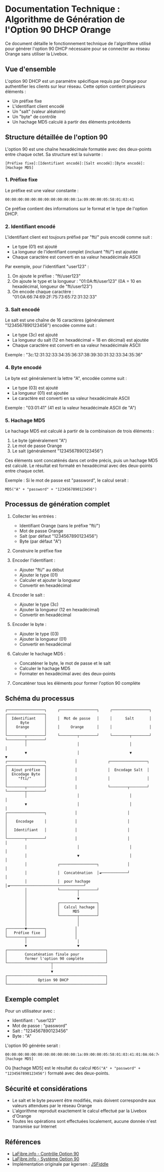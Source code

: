 # Documentation Technique : Algorithme de Génération de l'Option 90 DHCP Orange

Ce document détaille le fonctionnement technique de l'algorithme utilisé pour générer l'option 90 DHCP nécessaire pour se connecter au réseau Orange sans utiliser la Livebox.

## Vue d'ensemble

L'option 90 DHCP est un paramètre spécifique requis par Orange pour authentifier les clients sur leur réseau. Cette option contient plusieurs éléments :
- Un préfixe fixe
- L'identifiant client encodé
- Un "salt" (valeur aléatoire)
- Un "byte" de contrôle
- Un hachage MD5 calculé à partir des éléments précédents

## Structure détaillée de l'option 90

L'option 90 est une chaîne hexadécimale formatée avec des deux-points entre chaque octet. Sa structure est la suivante :

```
[Préfixe fixe]:[Identifiant encodé]:[Salt encodé]:[Byte encodé]:[Hachage MD5]
```

### 1. Préfixe fixe

Le préfixe est une valeur constante :
```
00:00:00:00:00:00:00:00:00:00:00:1a:09:00:00:05:58:01:03:41
```

Ce préfixe contient des informations sur le format et le type de l'option DHCP.

### 2. Identifiant encodé

L'identifiant client est toujours préfixé par "fti/" puis encodé comme suit :
- Le type (01) est ajouté
- La longueur de l'identifiant complet (incluant "fti/") est ajoutée
- Chaque caractère est converti en sa valeur hexadécimale ASCII

Par exemple, pour l'identifiant "user123" :
1. On ajoute le préfixe : "fti/user123"
2. On ajoute le type et la longueur : "01:0A:fti/user123" (0A = 10 en hexadécimal, longueur de "fti/user123")
3. On encode chaque caractère : "01:0A:66:74:69:2F:75:73:65:72:31:32:33"

### 3. Salt encodé

Le salt est une chaîne de 16 caractères (généralement "1234567890123456") encodée comme suit :
- Le type (3c) est ajouté
- La longueur du salt (12 en hexadécimal = 18 en décimal) est ajoutée
- Chaque caractère est converti en sa valeur hexadécimale ASCII

Exemple : "3c:12:31:32:33:34:35:36:37:38:39:30:31:32:33:34:35:36"

### 4. Byte encodé

Le byte est généralement la lettre "A", encodée comme suit :
- Le type (03) est ajouté
- La longueur (01) est ajoutée
- Le caractère est converti en sa valeur hexadécimale ASCII

Exemple : "03:01:41" (41 est la valeur hexadécimale ASCII de "A")

### 5. Hachage MD5

Le hachage MD5 est calculé à partir de la combinaison de trois éléments :
1. Le byte (généralement "A")
2. Le mot de passe Orange
3. Le salt (généralement "1234567890123456")

Ces éléments sont concaténés dans cet ordre précis, puis un hachage MD5 est calculé. Le résultat est formaté en hexadécimal avec des deux-points entre chaque octet.

Exemple : Si le mot de passe est "password", le calcul serait :
```
MD5("A" + "password" + "1234567890123456")
```

## Processus de génération complet

1. Collecter les entrées :
   - Identifiant Orange (sans le préfixe "fti/")
   - Mot de passe Orange
   - Salt (par défaut "1234567890123456")
   - Byte (par défaut "A")

2. Construire le préfixe fixe

3. Encoder l'identifiant :
   - Ajouter "fti/" au début
   - Ajouter le type (01)
   - Calculer et ajouter la longueur
   - Convertir en hexadécimal

4. Encoder le salt :
   - Ajouter le type (3c)
   - Ajouter la longueur (12 en hexadécimal)
   - Convertir en hexadécimal

5. Encoder le byte :
   - Ajouter le type (03)
   - Ajouter la longueur (01)
   - Convertir en hexadécimal

6. Calculer le hachage MD5 :
   - Concaténer le byte, le mot de passe et le salt
   - Calculer le hachage MD5
   - Formater en hexadécimal avec des deux-points

7. Concaténer tous les éléments pour former l'option 90 complète

## Schéma du processus

```
┌─────────────────┐     ┌─────────────────┐     ┌─────────────────┐     ┌─────────────────┐
│  Identifiant    │     │  Mot de passe   │     │      Salt       │     │      Byte       │
│    Orange       │     │     Orange      │     │                 │     │                 │
└────────┬────────┘     └────────┬────────┘     └────────┬────────┘     └────────┬────────┘
         │                       │                       │                       │
         ▼                       │                       ▼                       ▼
┌─────────────────┐             │              ┌─────────────────┐     ┌─────────────────┐
│  Ajout préfixe  │             │              │  Encodage Salt  │     │  Encodage Byte  │
│     "fti/"      │             │              │                 │     │                 │
└────────┬────────┘             │              └────────┬────────┘     └────────┬────────┘
         │                       │                       │                       │
         ▼                       │                       │                       │
┌─────────────────┐             │                       │                       │
│    Encodage     │             │                       │                       │
│   Identifiant   │             │                       │                       │
└────────┬────────┘             │                       │                       │
         │                       │                       │                       │
         │                       ▼                       │                       │
         │              ┌─────────────────┐             │                       │
         │              │  Concaténation  │◄────────────┘                       │
         │              │  pour hachage   │◄──────────────────────────────────┘
         │              └────────┬────────┘
         │                       │
         │                       ▼
         │              ┌─────────────────┐
         │              │  Calcul hachage │
         │              │      MD5        │
         │              └────────┬────────┘
         │                       │
         │                       │
┌────────▼────────┐             │
│   Préfixe fixe  │             │
└────────┬────────┘             │
         │                       │
         ▼                       ▼
┌─────────────────────────────────────────────┐
│        Concaténation finale pour            │
│        former l'option 90 complète          │
└────────────────────┬────────────────────────┘
                     │
                     ▼
┌─────────────────────────────────────────────┐
│              Option 90 DHCP                 │
└─────────────────────────────────────────────┘
```

## Exemple complet

Pour un utilisateur avec :
- Identifiant : "user123"
- Mot de passe : "password"
- Salt : "1234567890123456"
- Byte : "A"

L'option 90 générée serait :
```
00:00:00:00:00:00:00:00:00:00:00:1a:09:00:00:05:58:01:03:41:01:0A:66:74:69:2F:75:73:65:72:31:32:33:3c:12:31:32:33:34:35:36:37:38:39:30:31:32:33:34:35:36:03:01:41:[hachage MD5]
```

Où [hachage MD5] est le résultat du calcul `MD5("A" + "password" + "1234567890123456")` formaté avec des deux-points.

## Sécurité et considérations

- Le salt et le byte peuvent être modifiés, mais doivent correspondre aux valeurs attendues par le réseau Orange
- L'algorithme reproduit exactement le calcul effectué par la Livebox d'Orange
- Toutes les opérations sont effectuées localement, aucune donnée n'est transmise sur Internet

## Références

- [LaFibre.info - Contrôle Option 90](https://lafibre.info/remplacer-livebox/durcissement-du-controle-de-loption-9011-et-de-la-conformite-protocolaire/)
- [LaFibre.info - Système Option 90](https://lafibre.info/remplacer-livebox/cacking-nouveau-systeme-de-generation-de-loption-90-dhcp/)
- Implémentation originale par kgersen : [JSFiddle](https://jsfiddle.net/kgersen/3p854b9e/) 